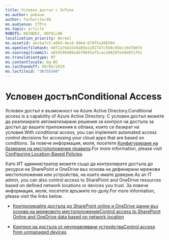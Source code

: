 ```yaml
---
title: Условен достъп с InTune
ms.author: pebaum
author: Techwriter40
ms.audience: ITPro
ms.topic: article
ROBOTS: NOINDEX, NOFOLLOW
localization_priority: Normal
ms.assetid: aecba7c5-e86d-4ec8-9d44-679f5a3d659d
ms.openlocfilehash: b0f2a7bd2d28a05ea192747c5b8c95bc16d7b8fb
ms.sourcegitcommit: a65d196d00adb70045af5caca9828fe44b951f61
ms.translationtype: MT
ms.contentlocale: bg-BG
ms.lasthandoff: 09/04/2019
ms.locfileid: "36755549"
---
```

# <a name="conditional-access"></a><span data-ttu-id="8d6c9-102">Условен достъп</span><span class="sxs-lookup"><span data-stu-id="8d6c9-102">Conditional Access</span></span>

<span data-ttu-id="8d6c9-103">Условен достъп е възможност на Azure Active Directory.</span><span class="sxs-lookup"><span data-stu-id="8d6c9-103">Conditional access is a capability of Azure Active Directory.</span></span> <span data-ttu-id="8d6c9-104">С условен достъп можете да реализирате автоматизирани решения за контрол на достъпа за достъп до вашите приложения в облака, които се базират на условия.</span><span class="sxs-lookup"><span data-stu-id="8d6c9-104">With conditional access, you can implement automated access control decisions for accessing your cloud apps that are based on conditions.</span></span> <span data-ttu-id="8d6c9-105">За повече информация, моля, посетете [Конфигуриране на базирани на местоположение правила](https://docs.microsoft.com/azure/active-directory/conditional-access/overview).</span><span class="sxs-lookup"><span data-stu-id="8d6c9-105">For more information, please visit [Configuring Location-Based Policies](https://docs.microsoft.com/azure/active-directory/conditional-access/overview).</span></span>

<span data-ttu-id="8d6c9-106">Като ИТ администратор можете също да контролирате достъпа до ресурси на SharePoint и OneDrive въз основа на дефинирани мрежови местоположения или устройства, на които имате доверие.</span><span class="sxs-lookup"><span data-stu-id="8d6c9-106">As an IT admin, you can also control access to SharePoint and OneDrive resources based on defined network locations or devices you trust.</span></span> <span data-ttu-id="8d6c9-107">За повече информация, моля, посетете връзките по-долу.</span><span class="sxs-lookup"><span data-stu-id="8d6c9-107">For more information, please visit the links below.</span></span>

- [<span data-ttu-id="8d6c9-108">Контролирайте достъпа до SharePoint online и OneDrive данни въз основа на мрежовото местоположение</span><span class="sxs-lookup"><span data-stu-id="8d6c9-108">Control access to SharePoint Online and OneDrive data based on network location</span></span>](https://docs.microsoft.com/sharepoint/control-access-based-on-network-location)

- [<span data-ttu-id="8d6c9-109">Контрол на достъпа от неуправлявани устройства</span><span class="sxs-lookup"><span data-stu-id="8d6c9-109">Control access from unmanaged devices</span></span>](https://docs.microsoft.com/sharepoint/control-access-from-unmanaged-devices)

